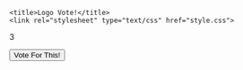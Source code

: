<!DOCTYPE html>
<html lang=en>

    <title>Logo Vote!</title>
    <link rel="stylesheet" type="text/css" href="style.css">


<body>
<script src="vote.js"></script>
<form class="myform">
  <p class="vote-count">3</p>
  <button
          class="vote-btn" 
          data-default-text="Vote This Dish Up!"
          data-alt-text="Thanks for Voting">
    <span class="icon"></span> 
    <span class="text">Vote For This!</span>
  </button>
</form>
</body>
</html>
